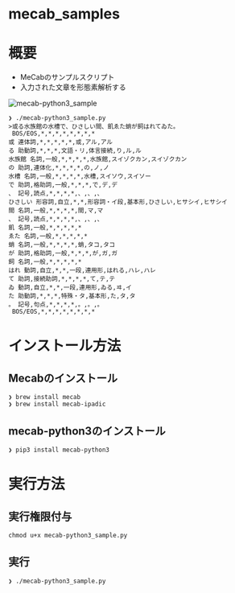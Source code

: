 # mecab_samples

# 概要
- MeCabのサンプルスクリプト
- 入力された文章を形態素解析する

![mecab-python3_sample](https://user-images.githubusercontent.com/56919784/97726975-2b512980-1b13-11eb-8a0d-056da11da3f2.gif)

```
❯ ./mecab-python3_sample.py
>或る水族館の水槽で、ひさしい間、飢ゑた蛸が飼はれてゐた。
 BOS/EOS,*,*,*,*,*,*,*,*
或 連体詞,*,*,*,*,*,或,アル,アル
る 助動詞,*,*,*,文語・リ,体言接続,り,ル,ル
水族館 名詞,一般,*,*,*,*,水族館,スイゾクカン,スイゾクカン
の 助詞,連体化,*,*,*,*,の,ノ,ノ
水槽 名詞,一般,*,*,*,*,水槽,スイソウ,スイソー
で 助詞,格助詞,一般,*,*,*,で,デ,デ
、 記号,読点,*,*,*,*,、,、,、
ひさしい 形容詞,自立,*,*,形容詞・イ段,基本形,ひさしい,ヒサシイ,ヒサシイ
間 名詞,一般,*,*,*,*,間,マ,マ
、 記号,読点,*,*,*,*,、,、,、
飢 名詞,一般,*,*,*,*,*
ゑた 名詞,一般,*,*,*,*,*
蛸 名詞,一般,*,*,*,*,蛸,タコ,タコ
が 助詞,格助詞,一般,*,*,*,が,ガ,ガ
飼 名詞,一般,*,*,*,*,*
はれ 動詞,自立,*,*,一段,連用形,はれる,ハレ,ハレ
て 助詞,接続助詞,*,*,*,*,て,テ,テ
ゐ 動詞,自立,*,*,一段,連用形,ゐる,ヰ,イ
た 助動詞,*,*,*,特殊・タ,基本形,た,タ,タ
。 記号,句点,*,*,*,*,。,。,。
 BOS/EOS,*,*,*,*,*,*,*,*
```

# インストール方法
## Mecabのインストール
```
❯ brew install mecab
❯ brew install mecab-ipadic
```

## mecab-python3のインストール
```
❯ pip3 install mecab-python3
```

# 実行方法
## 実行権限付与
```
chmod u+x mecab-python3_sample.py
```

## 実行
```
❯ ./mecab-python3_sample.py
```